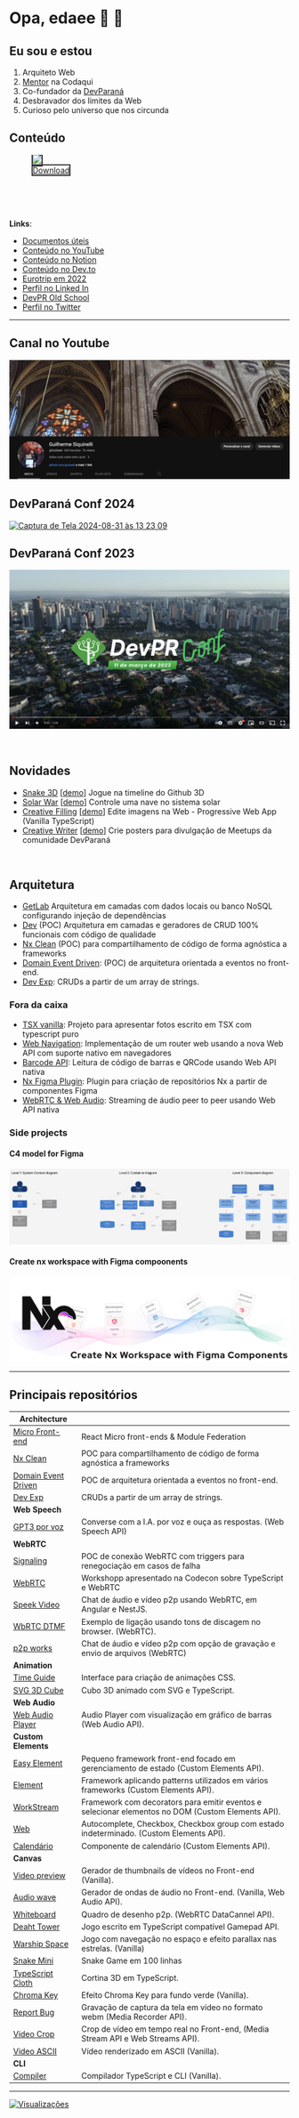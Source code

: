 # Opa, edaee 👋 👨

## Eu sou e estou
1. Arquiteto Web
2. [Mentor](https://www.codaqui.dev/quero/mentoria) na Codaqui
3. Co-fundador da [DevParaná](https://devpr.org)
4. Desbravador dos limites da Web
5. Curioso pelo universo que nos circunda

## Conteúdo

<figure>
  <a style="border: 2px solid #333" href="https://conteudode.dev/pdf/nx">
    <img width="360" src="https://github.com/user-attachments/assets/2ada6d68-b0f8-4b08-aa2a-4f92a3e364b9" />
  </a>
  <br />
  <figcaption>
    <a style="border: 2px solid #333" href="https://conteudode.dev/pdf/nx">
      Download
    </a>
  </figcaption>
</figure>

<br />
<br />
<br />

**Links**:
- [Documentos úteis](https://docs.guiseek.dev)
- [Conteúdo no YouTube](https://www.youtube.com/@guiseek)
- [Conteúdo no Notion](https://guiseek.notion.site)
- [Conteúdo no Dev.to](https://dev.to/guiseek)
- [Eurotrip em 2022](https://guiseek.github.io/photos/)
- [Perfil no Linked In](https://www.linkedin.com/in/guilherme-siquinelli/)
- [DevPR Old School](https://guiseek.dev)
- [Perfil no Twitter](https://x.com/guiseek)


---


## Canal no Youtube

<a href="https://www.youtube.com/@GuiSeek">
  <img src="./assets/youtube-channel.png" />
</a>

## DevParaná Conf 2024
[![Captura de Tela 2024-08-31 às 13 23 09](https://github.com/user-attachments/assets/23854992-8f45-4a9e-924c-a9376a8a5c5c)](https://youtu.be/EdrFuDo5H8k)


## DevParaná Conf 2023
[![Assista ao vídeo](./assets/devpr-conf-cover.png)](https://youtu.be/lB6yR2TBkX0)


<br />

## Novidades

- [Snake 3D](https://github.com/guiseek/snake-3d) [[demo](https://guiseek.github.io/snake-3d)] Jogue na timeline do Github 3D
- [Solar War](https://github.com/guiseek/solar-war) [[demo](https://guiseek.github.io/solar-war)] Controle uma nave no sistema solar
- [Creative Filling](https://github.com/guiseek/creative-filling) [[demo](https://guiseek.github.io/creative-filling)] Edite imagens na Web - Progressive Web App (Vanilla TypeScript)
- [Creative Writer](https://github.com/DeveloperParana/creative-writer) [[demo](https://DeveloperParana.github.io/creative-writer)] Crie posters para divulgação de Meetups da comunidade DevParaná

<br />

## Arquitetura

- [GetLab](https://github.com/guiseek/getlab) Arquitetura em camadas com dados locais ou banco NoSQL configurando injeção de dependências
- [Dev](https://github.com/guiseek/dev) (POC) Arquitetura em camadas e geradores de CRUD 100% funcionais com código de qualidade
- [Nx Clean](https://github.com/guiseek/nx-clean) (POC) para compartilhamento de código de forma agnóstica a frameworks
- [Domain Event Driven](https://github.com/guiseek/domain-event-driven): (POC) de arquitetura orientada a eventos no front-end.
- [Dev Exp](https://github.com/guiseek/devexp): CRUDs a partir de um array de strings.

### Fora da caixa
- [TSX vanilla](https://github.com/guiseek/photos): Projeto para apresentar fotos escrito em TSX com typescript puro
- [Web Navigation](https://github.com/guiseek/router): Implementação de um router web usando a nova Web API com suporte nativo em navegadores
- [Barcode API](https://github.com/guiseek/barcode): Leitura de código de barras e QRCode usando Web API nativa
- [Nx Figma Plugin](https://github.com/guiseek/create-nx-workspace-with-figma): Plugin para criação de repositórios Nx a partir de componentes Figma
- [WebRTC & Web Audio](https://github.com/guiseek/signaling): Streaming de áudio peer to peer usando Web API nativa



### Side projects

#### C4 model for Figma

<a href="https://www.figma.com/community/file/1122907722147721168/the-c4-model-for-figma">
  <img src="./assets/c4-model-for-figma.png" />
</a>

#### Create nx workspace with Figma compoonents
<a href="https://github.com/guiseek/create-nx-workspace-with-figma">
  <img src="./assets/create-nx-workspace-with-figma-components.svg" />
</a>

---

## Principais repositórios


| **Architecture** | | 
| --- | --- |
| [Micro Front-end](https://github.com/guiseek/react-mfe) | React Micro front-ends & Module Federation |
| [Nx Clean](https://github.com/guiseek/nx-clean) | POC para compartilhamento de código de forma agnóstica a frameworks |
| [Domain Event Driven](https://github.com/guiseek/domain-event-driven) | POC de arquitetura orientada a eventos no front-end. | 
| [Dev Exp](https://github.com/guiseek/devexp) | CRUDs a partir de um array de strings. | 
| **Web Speech** | | 
| [GPT3 por voz](https://github.com/guiseek/iara-openai-gpt3-web-speech-api) | Converse com a I.A. por voz e ouça as respostas. (Web Speech API) | 
| **WebRTC** | | 
| [Signaling](https://github.com/guiseek/signaling) | POC de conexão WebRTC com triggers para renegociação em casos de falha | 
| [WebRTC](https://github.com/guiseek/webrtc) | Workshopp apresentado na Codecon sobre TypeScript e WebRTC | 
| [Speek Video](https://github.com/guiseek/speek.video) | Chat de áudio e vídeo p2p usando WebRTC, em Angular e NestJS. | 
| [WbRTC DTMF](https://github.com/guiseek/webrtc-dtmf) | Exemplo de ligação usando tons de discagem no browser. (WebRTC). | 
| [p2p works](https://github.com/guiseek/p2p.works) | Chat de áudio e vídeo p2p com opção de gravação e envio de arquivos (WebRTC) | 
| **Animation** | | 
| [Time Guide](https://github.com/guiseek/timeguide) | Interface para criação de animações CSS. | 
| [SVG 3D Cube](https://github.com/guiseek/svg-3d-cube) | Cubo 3D animado com SVG e TypeScript. | 
| **Web Audio** | | 
| [Web Audio Player](https://github.com/guiseek/web-audio-player) | Audio Player com visualização em gráfico de barras (Web Audio API). | 
| **Custom Elements** | | 
| [Easy Element](https://github.com/guiseek/easy-element) | Pequeno framework front-end focado em gerenciamento de estado (Custom Elements API). | 
| [Element](https://github.com/guiseek/element) | Framework aplicando patterns utilizados em vários frameworks (Custom Elements API). | 
| [WorkStream](https://github.com/guiseek/workstream) | Framework com decorators para emitir eventos e selecionar elementos no DOM (Custom Elements API). | 
| [Web](https://github.com/guiseek/web) | Autocomplete, Checkbox, Checkbox group com estado indeterminado. (Custom Elements API). | 
| [Calendário](https://github.com/guiseek/calendario) | Componente de calendário (Custom Elements API). | 
| **Canvas** | | 
| [Video preview](https://github.com/guiseek/video-preview) | Gerador de thumbnails de vídeos no Front-end (Vanilla). | 
| [Audio wave](https://github.com/guiseek/audio-wave) | Gerador de ondas de áudio no Front-end. (Vanilla, Web Audio API). | 
| [Whiteboard](https://github.com/guiseek/whiteboard) | Quadro de desenho p2p. (WebRTC DataCannel API). | 
| [Deaht Tower](https://github.com/guiseek/death-tower) | Jogo escrito em TypeScript compatível Gamepad API. | 
| [Warship Space](https://github.com/guiseek/warship.space) | Jogo com navegação no espaço e efeito parallax nas estrelas. (Vanilla) | 
| [Snake Mini](https://github.com/guiseek/snake-mini) | Snake Game em 100 linhas | 
| [TypeScript Cloth](https://github.com/guiseek/typescript-cloth) | Cortina 3D em TypeScript. | 
| [Chroma Key](https://github.com/guiseek/chroma-key) | Efeito Chroma Key para fundo verde (Vanilla). | 
| [Report Bug](https://github.com/guiseek/report-bug) | Gravação de captura da tela em vídeo no formato webm (Media Recorder API). | 
| [Video Crop](https://github.com/guiseek/video-crop) | Crop de vídeo em tempo real no Front-end, (Media Stream API e Web Streams API). | 
| [Video ASCII](https://github.com/guiseek/video-ascii) | Vídeo renderizado em ASCII (Vanilla). | 
| **CLI** | | 
| [Compiler](https://github.com/guiseek/compiler) | Compilador TypeScript e CLI (Vanilla). | 


---

[
  ![Visualizações](https://komarev.com/ghpvc/?username=guiseek)
](https://bit.ly/3gQLF7q)
